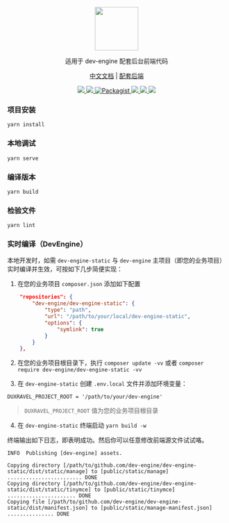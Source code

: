<p align="center">
<a href="https://www.dev-engine.com/">
    <img src="https://github.com/dev-engine/dev-engine/blob/main/resources/image/watermark.png?raw=true" width="100" height="100">
</a>

<p align="center">适用于 dev-engine 配套后台前端代码</p>

<p align="center">
<a href="https://www.dev-engine.com">中文文档</a> |
<a href="https://www.github.com/dev-engine/dev-engine">配套后端</a>
</p>

<p align="center">
    <a href="https://packagist.org/packages/dev-engine/dev-engine-static">
        <img src="https://img.shields.io/github/v/release/dev-engine/dev-engine-static">
    </a>
    <a href="https://packagist.org/packages/dev-engine/dev-engine-static">
        <img src="https://imgxq.shields.io/packagist/dt/dev-engine/dev-engine-static.svg?style=flat-square">
    </a>
    <a href="https://packagist.org/packages/dev-engine/dev-engine">
        <img src="https://img.shields.io/packagist/l/dev-engine/dev-engine.svg?maxAge=2592000&&style=flat-square" alt="Packagist">
    </a>
    <a href="https://github.com/arco-design/arco-design-vue">
        <img src="https://img.shields.io/badge/dependence-arco design-red?style=flat-square">
    </a>
    <a href="https://github.com/vuejs/vue-next">
        <img src="https://img.shields.io/badge/dependence-vue3-blue?style=flat-square">
    </a>
    <a href="https://github.com/vitejs/vite">
        <img src="https://img.shields.io/badge/dependence-vite-blue?style=flat-square">
    </a>
</p>


### 项目安装
```
yarn install
```

### 本地调试
```
yarn serve
```

### 编译版本
```
yarn build
```

### 检验文件
```
yarn lint
```

### 实时编译（DevEngine）
本地开发时，如需 `dev-engine-static` 与 `dev-engine` 主项目（即您的业务项目）实时编译并生效，可按如下几步简便实现：

1. 在您的业务项目 `composer.json` 添加如下配置

```json
    "repositories": {
        "dev-engine/dev-engine-static": {
            "type": "path",
            "url": "/path/to/your/local/dev-engine-static",
            "options": {
                "symlink": true
            }
        }
    },
```

2. 在您的业务项目根目录下，执行 `composer update -vv` 或者 `composer require dev-engine/dev-engine-static -vv`

3. 在 `dev-engine-static` 创建 `.env.local` 文件并添加环境变量：

```shell
DUXRAVEL_PROJECT_ROOT = '/path/to/your/dev-engine'
```

> `DUXRAVEL_PROJECT_ROOT` 值为您的业务项目根目录

4. 在 `dev-engine-static` 终端启动 `yarn build -w`

终端输出如下日志，即表明成功。然后你可以任意修改前端源文件试试咯。
```shell
INFO  Publishing [dev-engine] assets.  

Copying directory [/path/to/github.com/dev-engine/dev-engine-static/dist/static/manage] to [public/static/manage] ........................ DONE
Copying directory [/path/to/github.com/dev-engine/dev-engine-static/dist/static/tinymce] to [public/static/tinymce] ...................... DONE
Copying file [/path/to/github.com/dev-engine/dev-engine-static/dist/manifest.json] to [public/static/manage-manifest.json] ............... DONE
```
